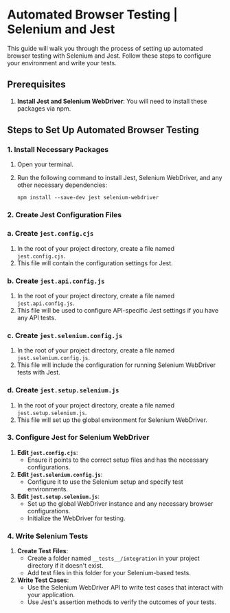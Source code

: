 # Automated Browser Testing | Selenium and Jest

This guide will walk you through the process of setting up automated browser testing with Selenium and Jest. Follow these steps to configure your environment and write your tests.

## Prerequisites

1. **Install Jest and Selenium WebDriver**: You will need to install these packages via npm.

## Steps to Set Up Automated Browser Testing

### 1. Install Necessary Packages

1. Open your terminal.
2. Run the following command to install Jest, Selenium WebDriver, and any other necessary dependencies:
    
    ```
    npm install --save-dev jest selenium-webdriver
    ```
    

### 2. Create Jest Configuration Files

### a. Create `jest.config.cjs`

1. In the root of your project directory, create a file named `jest.config.cjs`.
2. This file will contain the configuration settings for Jest.

### b. Create `jest.api.config.js`

1. In the root of your project directory, create a file named `jest.api.config.js`.
2. This file will be used to configure API-specific Jest settings if you have any API tests.

### c. Create `jest.selenium.config.js`

1. In the root of your project directory, create a file named `jest.selenium.config.js`.
2. This file will include the configuration for running Selenium WebDriver tests with Jest.

### d. Create `jest.setup.selenium.js`

1. In the root of your project directory, create a file named `jest.setup.selenium.js`.
2. This file will set up the global environment for Selenium WebDriver.

### 3. Configure Jest for Selenium WebDriver

1. **Edit `jest.config.cjs`**:
    - Ensure it points to the correct setup files and has the necessary configurations.
2. **Edit `jest.selenium.config.js`**:
    - Configure it to use the Selenium setup and specify test environments.
3. **Edit `jest.setup.selenium.js`**:
    - Set up the global WebDriver instance and any necessary browser configurations.
    - Initialize the WebDriver for testing.

### 4. Write Selenium Tests

1. **Create Test Files**:
    - Create a folder named `__tests__/integration` in your project directory if it doesn't exist.
    - Add test files in this folder for your Selenium-based tests.
2. **Write Test Cases**:
    - Use the Selenium WebDriver API to write test cases that interact with your application.
    - Use Jest's assertion methods to verify the outcomes of your tests.
